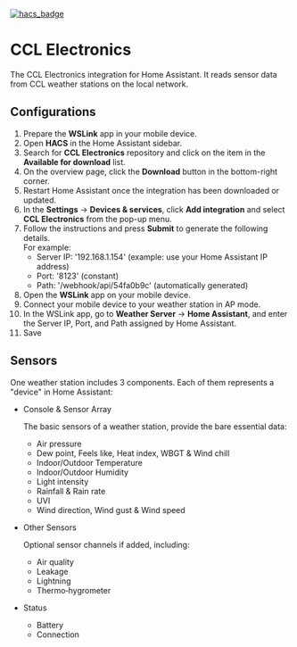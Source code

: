 [![hacs_badge](https://img.shields.io/badge/HACS-Default-orange.svg)](https://github.com/custom-components/hacs)

# CCL Electronics

The CCL Electronics integration for Home Assistant. It reads sensor data from CCL weather stations on the local network.

## Configurations

1. Prepare the **WSLink** app in your mobile device.
2. Open **HACS** in the Home Assistant sidebar.
2. Search for **CCL Electronics** repository and click on the item in the **Available for download** list.
3. On the overview page, click the **Download** button in the bottom-right corner.
4. Restart Home Assistant once the integration has been downloaded or updated.
5. In the **Settings** -> **Devices & services**, click **Add integration** and select **CCL Electronics** from the pop-up menu.
6. Follow the instructions and press **Submit** to generate the following details.  
   For example:
   - Server IP: '192.168.1.154' (example: use your Home Assistant IP address)
   - Port: '8123' (constant)
   - Path: '/webhook/api/54fa0b9c' (automatically generated)
7. Open the **WSLink** app on your mobile device.
8. Connect your mobile device to your weather station in AP mode.
9. In the WSLink app, go to **Weather Server** → **Home Assistant**, and enter the Server IP, Port, and Path assigned by Home Assistant.
10. Save

## Sensors

One weather station includes 3 components. Each of them represents a "device" in Home Assistant:

- Console & Sensor Array

  The basic sensors of a weather station, provide the bare essential data:
  - Air pressure
  - Dew point, Feels like, Heat index, WBGT & Wind chill
  - Indoor/Outdoor Temperature
  - Indoor/Outdoor Humidity
  - Light intensity
  - Rainfall & Rain rate
  - UVI
  - Wind direction, Wind gust & Wind speed

- Other Sensors

  Optional sensor channels if added, including:
  - Air quality
  - Leakage
  - Lightning
  - Thermo‐hygrometer

- Status

  - Battery
  - Connection
